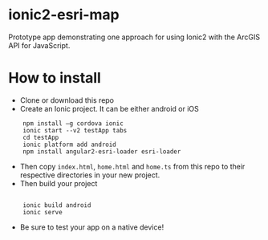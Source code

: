 # ionic2-esri-map

Prototype app demonstrating one approach for using Ionic2 with the ArcGIS API for JavaScript.

# How to install

* Clone or download this repo
* Create an Ionic project. It can be either android or iOS

```
	npm install –g cordova ionic
	ionic start --v2 testApp tabs
	cd testApp
	ionic platform add android 
	npm install angular2-esri-loader esri-loader
```

* Then copy `index.html`, `home.html` and `home.ts` from this repo to their respective directories in your new project.
* Then build your project
 
```
 
	ionic build android 
	ionic serve
```

* Be sure to test your app on a native device!


